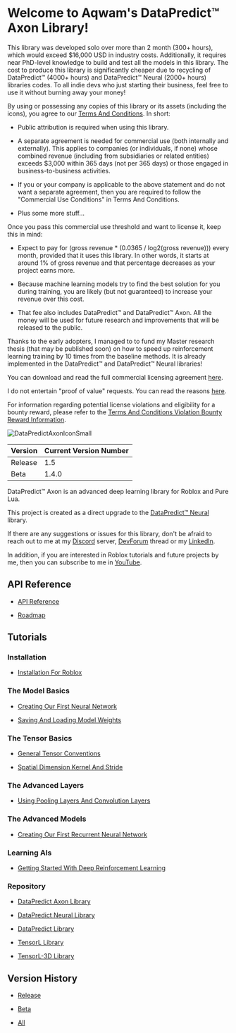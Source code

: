 # Welcome to Aqwam's DataPredict™ Axon Library!

This library was developed solo over more than 2 month (300+ hours), which would exceed $16,000 USD in industry costs. Additionally, it requires near PhD-level knowledge to build and test all the models in this library. The cost to produce this library is significantly cheaper due to recycling of DataPredict™ (4000+ hours) and DataPredict™ Neural (2000+ hours) libraries codes. To all indie devs who just starting their business, feel free to use it without burning away your money!

By using or possessing any copies of this library or its assets (including the icons), you agree to our [Terms And Conditions](TermsAndConditions.md). In short:

* Public attribution is required when using this library.

* A separate agreement is needed for commercial use (both internally and externally). This applies to companies (or individuals, if none) whose combined revenue (including from subsidiaries or related entities) exceeds $3,000 within 365 days (not per 365 days) or those engaged in business-to-business activities.

* If you or your company is applicable to the above statement and do not want a separate agreement, then you are required to follow the "Commercial Use Conditions" in Terms And Conditions.

* Plus some more stuff...

Once you pass this commercial use threshold and want to license it, keep this in mind:

* Expect to pay for (gross revenue * (0.0365 / log2(gross revenue))) every month, provided that it uses this library. In other words, it starts at around 1% of gross revenue and that percentage decreases as your project earns more. 

* Because machine learning models try to find the best solution for you during training, you are likely (but not guaranteed) to increase your revenue over this cost.

* That fee also includes DataPredict™ and DataPredict™ Axon. All the money will be used for future research and improvements that will be released to the public.

Thanks to the early adopters, I managed to to fund my Master research thesis (that may be published soon) on how to speed up reinforcement learning training by 10 times from the baseline methods. It is already implemented in the DataPredict™ and DataPredict™ Neural libraries!

You can download and read the full commercial licensing agreement [here](https://github.com/AqwamCreates/DataPredict/blob/main/docs/DataPredict%20Libraries%20Licensing%20Agreement.docx).

I do not entertain "proof of value" requests. You can read the reasons [here](WhyIDoNotEntertainProofOfValueRequests.md).

For information regarding potential license violations and eligibility for a bounty reward, please refer to the [Terms And Conditions Violation Bounty Reward Information](TermsAndConditionsViolationBountyRewardInformation.md).

![DataPredictAxonIconSmall](https://github.com/user-attachments/assets/06f4816e-28c0-4202-a2cf-84420ddb3387)

| Version | Current Version Number |
|---------|------------------------|
| Release | 1.5                    |
| Beta    | 1.4.0                  |

DataPredict™ Axon is an advanced deep learning library for Roblox and Pure Lua.

This project is created as a direct upgrade to the [DataPredict™ Neural](https://aqwamcreates.github.io/DataPredict-Neural/) library.

If there are any suggestions or issues for this library, don't be afraid to reach out to me at my [Discord](https://discord.gg/BAZsynkede) server, [DevForum](https://devforum.roblox.com/t/datapredict-neural-version-beta-zero-pytorch-like-deep-learning-library-meets-roblox/3010845) thread or my [LinkedIn](https://www.linkedin.com/in/aqwam-harish-aiman/).

In addition, if you are interested in Roblox tutorials and future projects by me, then you can subscribe to me in [YouTube](https://www.youtube.com/channel/UCUrwoxv5dufEmbGsxyEUPZw).

## API Reference

* [API Reference](API.md)

* [Roadmap](Roadmap.md)

## Tutorials

### Installation

* [Installation For Roblox](Tutorials/InstallationForRoblox.md)

### The Model Basics

* [Creating Our First Neural Network](Tutorials/CreatingOurFirstNeuralNetwork.md)

* [Saving And Loading Model Weights](Tutorials/SavingAndLoadingModelWeights.md)

### The Tensor Basics

* [General Tensor Conventions](Tutorials/GeneralTensorConventions.md)

* [Spatial Dimension Kernel And Stride](Tutorials/SpatialDimensionKernelAndStride.md)

### The Advanced Layers

* [Using Pooling Layers And Convolution Layers](Tutorials/UsingPoolingLayersAndConvolutionLayers.md)

### The Advanced Models

* [Creating Our First Recurrent Neural Network](Tutorials/CreatingOurFirstRecurrentNeuralNetwork.md)

### Learning AIs

* [Getting Started With Deep Reinforcement Learning](Tutorials/GettingStartedWithDeepReinforcementLearning.md)

### Repository

* [DataPredict Axon Library](https://github.com/AqwamCreates/DataPredict-Axon)

* [DataPredict Neural Library](https://github.com/AqwamCreates/DataPredict-Neural)

* [DataPredict Library](https://github.com/AqwamCreates/DataPredict)

* [TensorL Library](https://github.com/AqwamCreates/TensorL)

* [TensorL-3D Library](https://github.com/AqwamCreates/TensorL-3D)

## Version History

* [Release](VersionHistory/ReleaseVersionHistory.md)

* [Beta](VersionHistory/BetaVersionHistory.md)

* [All](VersionHistory/AllVersionsHistory.md)
